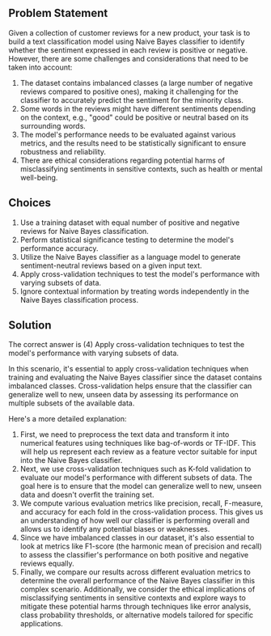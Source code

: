 ## Problem Statement

Given a collection of customer reviews for a new product, your task is to build a text classification model using Naive Bayes classifier to identify whether the sentiment expressed in each review is positive or negative. However, there are some challenges and considerations that need to be taken into account:

1. The dataset contains imbalanced classes (a large number of negative reviews compared to positive ones), making it challenging for the classifier to accurately predict the sentiment for the minority class.
2. Some words in the reviews might have different sentiments depending on the context, e.g., "good" could be positive or neutral based on its surrounding words.
3. The model's performance needs to be evaluated against various metrics, and the results need to be statistically significant to ensure robustness and reliability.
4. There are ethical considerations regarding potential harms of misclassifying sentiments in sensitive contexts, such as health or mental well-being.

## Choices

1. Use a training dataset with equal number of positive and negative reviews for Naive Bayes classification.
2. Perform statistical significance testing to determine the model's performance accuracy.
3. Utilize the Naive Bayes classifier as a language model to generate sentiment-neutral reviews based on a given input text.
4. Apply cross-validation techniques to test the model's performance with varying subsets of data.
5. Ignore contextual information by treating words independently in the Naive Bayes classification process.

## Solution

The correct answer is (4) Apply cross-validation techniques to test the model's performance with varying subsets of data.

In this scenario, it's essential to apply cross-validation techniques when training and evaluating the Naive Bayes classifier since the dataset contains imbalanced classes. Cross-validation helps ensure that the classifier can generalize well to new, unseen data by assessing its performance on multiple subsets of the available data.

Here's a more detailed explanation:

1. First, we need to preprocess the text data and transform it into numerical features using techniques like bag-of-words or TF-IDF. This will help us represent each review as a feature vector suitable for input into the Naive Bayes classifier.
2. Next, we use cross-validation techniques such as K-fold validation to evaluate our model's performance with different subsets of data. The goal here is to ensure that the model can generalize well to new, unseen data and doesn't overfit the training set.
3. We compute various evaluation metrics like precision, recall, F-measure, and accuracy for each fold in the cross-validation process. This gives us an understanding of how well our classifier is performing overall and allows us to identify any potential biases or weaknesses.
4. Since we have imbalanced classes in our dataset, it's also essential to look at metrics like F1-score (the harmonic mean of precision and recall) to assess the classifier's performance on both positive and negative reviews equally.
5. Finally, we compare our results across different evaluation metrics to determine the overall performance of the Naive Bayes classifier in this complex scenario. Additionally, we consider the ethical implications of misclassifying sentiments in sensitive contexts and explore ways to mitigate these potential harms through techniques like error analysis, class probability thresholds, or alternative models tailored for specific applications.